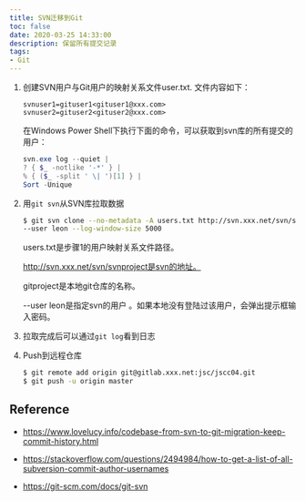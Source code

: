 ```yaml
---
title: SVN迁移到Git
toc: false
date: 2020-03-25 14:33:00
description: 保留所有提交记录
tags:
- Git
---
```


1. 创建SVN用户与Git用户的映射关系文件user.txt. 文件内容如下：

   ```
   svnuser1=gituser1<gituser1@xxx.com>
   svnuser2=gituser2<gituser2@xxx.com>
   ```

   在Windows Power Shell下执行下面的命令，可以获取到svn库的所有提交的用户：

   ```powershell
   svn.exe log --quiet |
   ? { $_ -notlike '-*' } |
   % { ($_ -split ' \| ')[1] } |
   Sort -Unique
   ```

2. 用`git svn`从SVN库拉取数据

   ```bash
   $ git svn clone --no-metadata -A users.txt http://svn.xxx.net/svn/svnproject gitproject \
   --user leon --log-window-size 5000
   ```

   users.txt是步骤1的用户映射关系文件路径。

   http://svn.xxx.net/svn/svnproject是svn的地址。

   gitproject是本地git仓库的名称。

   --user leon是指定svn的用户 。如果本地没有登陆过该用户，会弹出提示框输入密码。

3. 拉取完成后可以通过`git log`看到日志

4. Push到远程仓库

   ```bash
   $ git remote add origin git@gitlab.xxx.net:jsc/jscc04.git
   $ git push -u origin master
   ```

## Reference

- https://www.lovelucy.info/codebase-from-svn-to-git-migration-keep-commit-history.html
- https://stackoverflow.com/questions/2494984/how-to-get-a-list-of-all-subversion-commit-author-usernames

- https://git-scm.com/docs/git-svn

